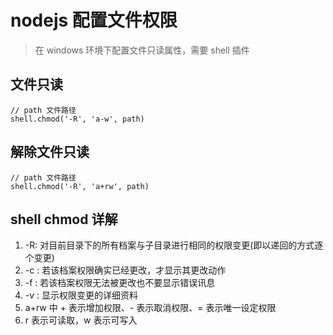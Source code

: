 # nodejs 配置文件权限
> 在 windows 环境下配置文件只读属性，需要 shell 插件

## 文件只读

```
// path 文件路径
shell.chmod('-R', 'a-w', path)
```

## 解除文件只读

```
// path 文件路径
shell.chmod('-R', 'a+rw', path)
```

## shell chmod 详解
1. -R: 对目前目录下的所有档案与子目录进行相同的权限变更(即以递回的方式逐个变更)
2. -c : 若该档案权限确实已经更改，才显示其更改动作
3. -f : 若该档案权限无法被更改也不要显示错误讯息
4. -v : 显示权限变更的详细资料
5. a+rw 中 + 表示增加权限、- 表示取消权限、= 表示唯一设定权限
6. r 表示可读取，w 表示可写入
